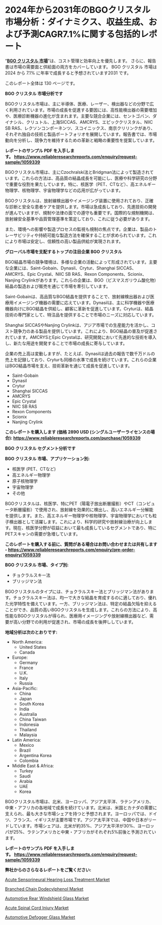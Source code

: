 <p><h1>2024年から2031年のBGOクリスタル市場分析：ダイナミクス、収益生成、および予測CAGR7.1%に関する包括的レポート</h1></p><p>&ldquo;<strong><a href="https://www.reliableresearchreports.com/bgo-crystal-r1059339?utm_campaign=110&utm_medium=9&utm_source=Github&utm_content=ia&utm_term=07122024&utm_id=bgo-crystal">BGO クリスタル 市場</a></strong>&rdquo;は、コスト管理と効率向上を優先します。 さらに、報告書は市場の需要面と供給面の両方をカバーしています。 BGO クリスタル 市場は 2024 から 7.1% に年率で成長すると予想されています2031 です。</p>
<p>このレポート全体は 130 ページです。</p>
<p><strong>BGO クリスタル 市場分析です</strong></p>
<p><p>BGOクリスタル市場は、主に半導体、医療、レーザー、検出器などの分野で広く利用されています。市場の成長を促進する要因には、高性能検出器の需要増加や、医療診断機器の進化が含まれます。主要な競合企業には、セントゴバン、ダイナシル、クリュトル、上海SICCAS、AMCRYS、エピッククリスタル、NIIC SB RAS、レクソンコンポーネンツ、スコイニックス、南京クリリンクがあり、それぞれ独自の技術と製品ポートフォリオを展開しています。報告書では、市場動向を分析し、競争力を維持するための革新と戦略の重要性を提案しています。</p></p>
<p><strong>レポートのサンプル PDF を入手します。&nbsp;<a href="https://www.reliableresearchreports.com/enquiry/request-sample/1059339?utm_campaign=110&utm_medium=9&utm_source=Github&utm_content=ia&utm_term=07122024&utm_id=bgo-crystal">https://www.reliableresearchreports.com/enquiry/request-sample/1059339</a></strong></p>
<p><p>BGOクリスタル市場は、主にCzochralski法とBridgman法によって製造されています。これらの方法は、高品質の結晶成長を可能にし、医療や科学研究の分野で重要な役割を果たしています。特に、核医学（PET、CTなど）、高エネルギー物理学、核物理学、宇宙物理学などの応用が広がっています。</p><p>BGOクリスタルは、放射線検出器やイメージング装置に使用されており、正確な診断と安全な患者ケアを提供します。市場は急成長しており、先進技術の開発が進んでいますが、規制や法律の面での遵守も重要です。国際的な規制機関は、放射線安全基準や品質管理基準を策定しており、これに従う必要があります。</p><p>また、環境への影響や製造プロセスの監視も規制の焦点です。企業は、製品のトレーサビリティや持続可能な製造方法を確保することが求められています。これにより市場は安定し、信頼性の高い製品供給が実現されます。</p></p>
<p><strong>グローバル市場を支配するトップの注目企業 BGO クリスタル</strong></p>
<p><p>BGO結晶市場の競争環境は、多様な企業の活動によって形成されています。主要な企業には、Saint-Gobain、Dynasil、Crytur、Shanghai SICCAS、AMCRYS、Epic Crystal、NIIC SB RAS、Rexon Components、Scionix、Nanjing Crylinkがあります。これらの企業は、BGO（ビスマスガリウム酸化物）結晶の製造および販売を通じて市場を牽引しています。</p><p>Saint-Gobainは、高品質なBGO結晶を提供することで、放射線検出器および医療用イメージング機器の需要に応えています。Dynasilは、主に科学機器や医療機器向けにBGO結晶を供給し、顧客に革新を促進しています。Cryturは、結晶技術の専門家として、特注品を提供することで市場のニーズに対応しています。</p><p>Shanghai SICCASやNanjing Crylinkは、アジア市場での生産能力を活かし、コスト競争力のある製品を提供しています。これにより、BGO結晶の普及が促進されています。AMCRYSとEpic Crystalは、研究開発において先進的な技術を導入し、新たな用途を開発することで市場の成長に寄与しています。</p><p>企業の売上高は変動しますが、たとえば、Dynasilは過去の報告で数千万ドルの売上を記録しており、Cryturも同様の水準で成長を続けています。これらの企業はBGO結晶市場を支え、技術革新を通じて成長を促進しています。</p></p>
<p><ul><li>Saint-Gobain</li><li>Dynasil</li><li>Crytur</li><li>Shanghai SICCAS</li><li>AMCRYS</li><li>Epic Crystal</li><li>NIIC SB RAS</li><li>Rexon Components</li><li>Scionix</li><li>Nanjing Crylink</li></ul></p>
<p><strong>このレポートを購入します (価格 2890 USD (シングルユーザーライセンスの場合):&nbsp;<a href="https://www.reliableresearchreports.com/purchase/1059339?utm_campaign=110&utm_medium=9&utm_source=Github&utm_content=ia&utm_term=07122024&utm_id=bgo-crystal">https://www.reliableresearchreports.com/purchase/1059339</a></strong></p>
<p><strong>BGO クリスタル セグメント分析です</strong></p>
<p><strong>BGO クリスタル 市場、アプリケーション別:</strong></p>
<p><ul><li>核医学 (PET、CTなど)</li><li>高エネルギー物理学</li><li>原子核物理学</li><li>宇宙物理学</li><li>その他</li></ul></p>
<p><p>BGOクリスタルは、核医学、特にPET（陽電子放出断層撮影）やCT（コンピュータ断層撮影）で使用され、放射線を効果的に検出し、高いエネルギー分解能を提供します。また、高エネルギー物理学や核物理学、宇宙物理学においても粒子検出器として活躍します。これにより、科学的研究や放射線治療が向上します。現在、核医学分野が収益において最も成長しているセグメントであり、特にPETスキャンの需要が急増しています。</p></p>
<p><strong>このレポートを購入する前に、質問がある場合はお問い合わせまたは共有します - <a href="https://www.reliableresearchreports.com/enquiry/pre-order-enquiry/1059339?utm_campaign=110&utm_medium=9&utm_source=Github&utm_content=ia&utm_term=07122024&utm_id=bgo-crystal">https://www.reliableresearchreports.com/enquiry/pre-order-enquiry/1059339</a></strong></p>
<p><strong>BGO クリスタル 市場、タイプ別:</strong></p>
<p><ul><li>チョクラルスキー法</li><li>ブリッジマン法</li></ul></p>
<p><p>BGOクリスタルのタイプには、チョクラルスキー法とブリッジマン法があります。チョクラルスキー法は、均一で大きな結晶を育成するのに適しており、優れた光学特性を備えています。一方、ブリッジマン法は、特定の結晶欠陥を抑えることができ、品質の高いBGOクリスタルを生成します。これらの方法により、高性能なBGOクリスタルが得られ、医療用イメージングや放射線検出器など、需要が高い分野での利用が促進され、市場の成長を後押ししています。</p></p>
<p><strong>地域分析は次のとおりです:</strong></p>
<p><ul>
    <li>
        North America:
        <ul>
            <li>United States</li>
            <li>Canada</li>
        </ul>
    </li>
    <li>
        Europe:
        <ul>
            <li>Germany</li>
            <li>France</li>
            <li>U.K.</li>
            <li>Italy</li>
            <li>Russia</li>
        </ul>
    </li>
    <li>
        Asia-Pacific:
        <ul>
            <li>China</li>
            <li>Japan</li>
            <li>South Korea</li>
            <li>India</li>
            <li>Australia</li>
            <li>China Taiwan</li>
            <li>Indonesia</li>
            <li>Thailand</li>
            <li>Malaysia</li>
        </ul>
    </li>
    <li>
        Latin America:
        <ul>
            <li>Mexico</li>
            <li>Brazil</li>
            <li>Argentina Korea</li>
            <li>Colombia</li>
        </ul>
    </li>
    <li>
        Middle East & Africa:
        <ul>
            <li>Turkey</li>
            <li>Saudi</li>
            <li>Arabia</li>
            <li>UAE</li>
            <li>Korea</li>
        </ul>
    </li>
    </ul></p>
<p><p>BGOクリスタル市場は、北米、ヨーロッパ、アジア太平洋、ラテンアメリカ、中東・アフリカの各地域で成長を続けています。北米は、米国とカナダの需要に支えられ、最も大きな市場シェアを持つと予想されます。ヨーロッパでは、ドイツ、フランス、イギリスが主要市場です。アジア太平洋では、中国や日本がリードしています。市場シェアは、北米が約35%、アジア太平洋が30%、ヨーロッパが25%、ラテンアメリカと中東・アフリカがそれぞれ5%前後と予測されています。</p></p>
<p><strong>レポートのサンプル PDF を入手します。&nbsp;<a href="https://www.reliableresearchreports.com/enquiry/request-sample/1059339?utm_campaign=110&utm_medium=9&utm_source=Github&utm_content=ia&utm_term=07122024&utm_id=bgo-crystal">https://www.reliableresearchreports.com/enquiry/request-sample/1059339</a></strong></p>
<p><strong>弊社からのさらなるレポートをご覧ください:</strong></p>
<p><p><a href="https://www.linkedin.com/pulse/acute-sensorineural-hearing-loss-treatment-industry-lb7jc?utm_campaign=110&utm_medium=9&utm_source=Github&utm_content=ia&utm_term=07122024&utm_id=bgo-crystal">Acute Sensorineural Hearing Loss Treatment Market</a></p><p><a href="https://issuu.com/reportprime-2/docs/branched-chain-dodecylphenol-market-size-2030.pptx?utm_campaign=110&utm_medium=9&utm_source=Github&utm_content=ia&utm_term=07122024&utm_id=bgo-crystal">Branched Chain Dodecylphenol Market</a></p><p><a href="https://github.com/globismark/Market-Research-Report-List-5/blob/main/automotive-rear-windshield-glass-market.md?utm_campaign=110&utm_medium=9&utm_source=Github&utm_content=ia&utm_term=07122024&utm_id=bgo-crystal">Automotive Rear Windshield Glass Market</a></p><p><a href="https://www.linkedin.com/pulse/growing-demand-acute-spinal-cord-injury-market-forecasting-102-fgtnc?utm_campaign=110&utm_medium=9&utm_source=Github&utm_content=ia&utm_term=07122024&utm_id=bgo-crystal">Acute Spinal Cord Injury Market</a></p><p><a href="https://github.com/NarcisoFerry/Market-Research-Report-List-1/blob/main/automotive-defogger-glass-market.md?utm_campaign=110&utm_medium=9&utm_source=Github&utm_content=ia&utm_term=07122024&utm_id=bgo-crystal">Automotive Defogger Glass Market</a></p></p>